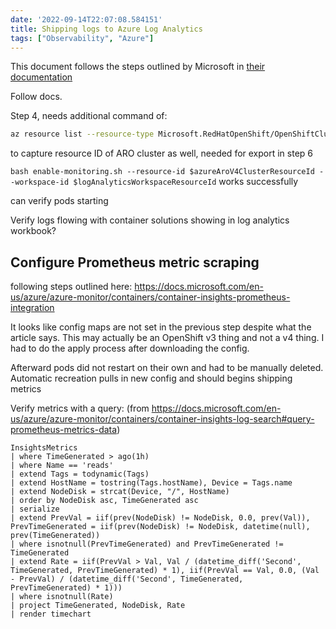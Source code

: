 ```yaml
---
date: '2022-09-14T22:07:08.584151'
title: Shipping logs to Azure Log Analytics
tags: ["Observability", "Azure"]
---
```


This document follows the steps outlined by Microsoft in [their documentation](https://docs.microsoft.com/en-us/azure/azure-monitor/containers/container-insights-azure-redhat4-setup)

Follow docs.

Step 4, needs additional command of:
```bash
az resource list --resource-type Microsoft.RedHatOpenShift/OpenShiftClusters -o json
```
to capture resource ID of ARO cluster as well, needed for export in step 6

`bash enable-monitoring.sh --resource-id $azureAroV4ClusterResourceId --workspace-id $logAnalyticsWorkspaceResourceId` works successfully

can verify pods starting

Verify logs flowing with container solutions showing in log analytics workbook?

## Configure Prometheus metric scraping

following steps outlined here: https://docs.microsoft.com/en-us/azure/azure-monitor/containers/container-insights-prometheus-integration

It looks like config maps are not set in the previous step despite what the article says. This may actually be an OpenShift v3 thing and not a v4 thing. I had to do the apply process after downloading the config.

Afterward pods did not restart on their own and had to be manually deleted. Automatic recreation pulls in new config and should begins shipping metrics

Verify metrics with a query: (from https://docs.microsoft.com/en-us/azure/azure-monitor/containers/container-insights-log-search#query-prometheus-metrics-data)

```
InsightsMetrics
| where TimeGenerated > ago(1h)
| where Name == 'reads'
| extend Tags = todynamic(Tags)
| extend HostName = tostring(Tags.hostName), Device = Tags.name
| extend NodeDisk = strcat(Device, "/", HostName)
| order by NodeDisk asc, TimeGenerated asc
| serialize
| extend PrevVal = iif(prev(NodeDisk) != NodeDisk, 0.0, prev(Val)), PrevTimeGenerated = iif(prev(NodeDisk) != NodeDisk, datetime(null), prev(TimeGenerated))
| where isnotnull(PrevTimeGenerated) and PrevTimeGenerated != TimeGenerated
| extend Rate = iif(PrevVal > Val, Val / (datetime_diff('Second', TimeGenerated, PrevTimeGenerated) * 1), iif(PrevVal == Val, 0.0, (Val - PrevVal) / (datetime_diff('Second', TimeGenerated, PrevTimeGenerated) * 1)))
| where isnotnull(Rate)
| project TimeGenerated, NodeDisk, Rate
| render timechart
```

